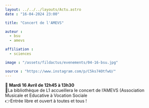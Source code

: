 ```yaml
---
layout: ../../../layouts/Actu.astro
date : "16-04-2024 23:00"

title: "Concert de l'AMEVS"

auteur :
  - bsu
  - amevs

affiliation :
  - sciences

image : "/assets/fildactus/evenements/04-16-bsu.jpg"

source : "https://www.instagram.com/p/C5ks74OtfwU/"
---
```


📆 __Mardi 16 Avril de 12h45 à 13h30__  
📍La bibliothèque de L1 accueillera le concert de l’AMEVS (Association Musicale et Educative à Vocation Sociale  
👉Entrée libre et ouvert à toutes et tous !